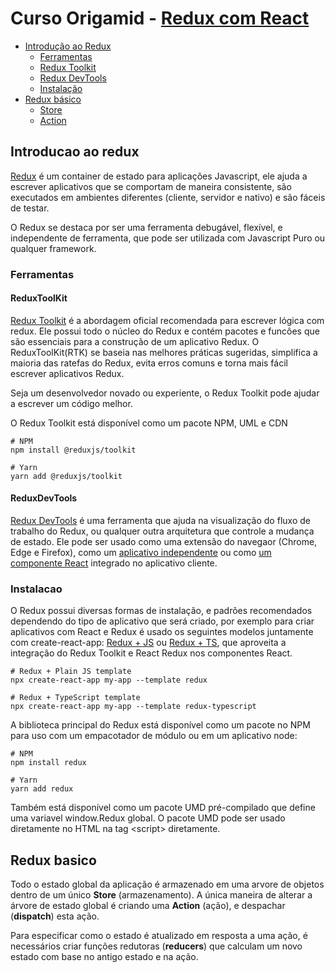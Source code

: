# Curso Origamid - [Redux com React](https://www.origamid.com/curso/redux-com-react/0101-redux-com-react/)

- [Introdução ao Redux](#introducao-ao-redux)
  - [Ferramentas](#ferramentas)
   - [Redux Toolkit](#reduxtoolkit)
   - [Redux DevTools](#reduxdevtools)
  - [Instalação](#instalacao)
- [Redux básico](#redux-basico)
  - [Store](#store)
  - [Action](#action)

## Introducao ao redux

[Redux](https://redux.js.org/) é um container de estado para aplicaçôes Javascript, ele ajuda a escrever aplicativos que se comportam de maneira consistente, são executados em ambientes diferentes (cliente, servidor e nativo) e são fáceis de testar.

O Redux se destaca por ser uma ferramenta debugável, flexível, e independente de ferramenta, que pode ser utilizada com Javascript Puro ou qualquer framework.

### Ferramentas

#### ReduxToolKit

[Redux Toolkit](https://redux-toolkit.js.org/) é a abordagem oficial recomendada para escrever lógica com redux. Ele possui todo o núcleo do Redux e contém pacotes e funcôes que são essenciais para a construção de um aplicativo Redux. O ReduxToolKit(RTK) se baseia nas melhores práticas sugeridas, simplifica a maioria das ratefas do Redux, evita erros comuns e torna mais fácil escrever aplicativos Redux.

Seja um desenvolvedor novado ou experiente, o Redux Toolkit pode ajudar a escrever um código melhor.

O Redux Toolkit está disponível como um pacote NPM, UML e CDN

    # NPM
    npm install @reduxjs/toolkit

    # Yarn
    yarn add @reduxjs/toolkit

#### ReduxDevTools

[Redux DevTools](https://addons.mozilla.org/pt-BR/firefox/addon/reduxdevtools/) é uma ferramenta que ajuda na visualização do fluxo de trabalho do Redux, ou qualquer outra arquitetura que controle a mudança de estado. Ele pode ser usado como uma extensão do navegaor (Chrome, Edge e Firefox), como um [aplicativo independente](https://github.com/zalmoxisus/remotedev-app) ou como [um componente React](https://github.com/reduxjs/redux-devtools/tree/master/packages/redux-devtools) integrado no aplicativo cliente.

### Instalacao

O Redux possui diversas formas de instalação, e padrões recomendados dependendo do tipo de aplicativo que será criado, por exemplo para criar aplicativos com React e Redux é usado os seguintes modelos juntamente com create-react-app: [Redux + JS](https://github.com/reduxjs/cra-template-redux) ou [Redux + TS](https://github.com/reduxjs/cra-template-redux-typescript), que aproveita a integração do Redux Toolkit e React Redux nos componentes React.

    # Redux + Plain JS template
    npx create-react-app my-app --template redux

    # Redux + TypeScript template
    npx create-react-app my-app --template redux-typescript

A biblioteca principal do Redux está disponível como um pacote no NPM para uso com um empacotador de módulo ou em um aplicativo node:

    # NPM
    npm install redux

    # Yarn
    yarn add redux

Também está disponível como um pacote UMD pré-compilado que define uma variavel window.Redux global. O pacote UMD pode ser usado diretamente no HTML na tag \<script> diretamente.

## Redux basico

Todo o estado global da aplicação é armazenado em uma arvore de objetos dentro de um único **Store** (armazenamento). A única maneira de alterar a árvore de estado global é criando uma **Action** (ação), e despachar (**dispatch**) esta ação.

Para especificar como o estado é atualizado em resposta a uma ação, é necessários criar funções redutoras (**reducers**) que calculam um novo estado com base no antigo estado e na ação.